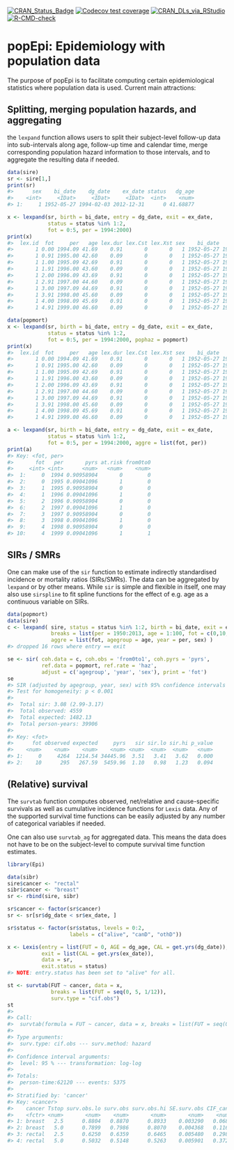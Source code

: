 [![CRAN_Status_Badge](https://www.r-pkg.org/badges/version/popEpi)](https://cran.r-project.org/package=popEpi)
[![Codecov test
coverage](https://codecov.io/gh/FinnishCancerRegistry/popEpi/branch/master/graph/badge.svg)](https://app.codecov.io/gh/FinnishCancerRegistry/popEpi?branch=master)
[![CRAN_DLs_via_RStudio](https://cranlogs.r-pkg.org/badges/popEpi)](https://cran.r-project.org/package=popEpi)
[![R-CMD-check](https://github.com/FinnishCancerRegistry/popEpi/actions/workflows/R-CMD-check.yaml/badge.svg)](https://github.com/FinnishCancerRegistry/popEpi/actions/workflows/R-CMD-check.yaml)

# popEpi: Epidemiology with population data

The purpose of popEpi is to facilitate computing certain epidemiological
statistics where population data is used. Current main attractions:

## Splitting, merging population hazards, and aggregating

the `lexpand` function allows users to split their subject-level
follow-up data into sub-intervals along age, follow-up time and calendar
time, merge corresponding population hazard information to those
intervals, and to aggregate the resulting data if needed.

``` r
data(sire)
sr <- sire[1,]
print(sr)
#>      sex    bi_date    dg_date    ex_date status   dg_age
#>    <int>     <IDat>     <IDat>     <IDat>  <int>    <num>
#> 1:     1 1952-05-27 1994-02-03 2012-12-31      0 41.68877
```

``` r
x <- lexpand(sr, birth = bi_date, entry = dg_date, exit = ex_date,
             status = status %in% 1:2, 
             fot = 0:5, per = 1994:2000)
print(x)
#>  lex.id  fot     per   age lex.dur lex.Cst lex.Xst sex    bi_date    dg_date    ex_date status dg_age
#>       1 0.00 1994.09 41.69    0.91       0       0   1 1952-05-27 1994-02-03 2012-12-31      0 41.689
#>       1 0.91 1995.00 42.60    0.09       0       0   1 1952-05-27 1994-02-03 2012-12-31      0 41.689
#>       1 1.00 1995.09 42.69    0.91       0       0   1 1952-05-27 1994-02-03 2012-12-31      0 41.689
#>       1 1.91 1996.00 43.60    0.09       0       0   1 1952-05-27 1994-02-03 2012-12-31      0 41.689
#>       1 2.00 1996.09 43.69    0.91       0       0   1 1952-05-27 1994-02-03 2012-12-31      0 41.689
#>       1 2.91 1997.00 44.60    0.09       0       0   1 1952-05-27 1994-02-03 2012-12-31      0 41.689
#>       1 3.00 1997.09 44.69    0.91       0       0   1 1952-05-27 1994-02-03 2012-12-31      0 41.689
#>       1 3.91 1998.00 45.60    0.09       0       0   1 1952-05-27 1994-02-03 2012-12-31      0 41.689
#>       1 4.00 1998.09 45.69    0.91       0       0   1 1952-05-27 1994-02-03 2012-12-31      0 41.689
#>       1 4.91 1999.00 46.60    0.09       0       0   1 1952-05-27 1994-02-03 2012-12-31      0 41.689
```

``` r
data(popmort)
x <- lexpand(sr, birth = bi_date, entry = dg_date, exit = ex_date,
             status = status %in% 1:2, 
             fot = 0:5, per = 1994:2000, pophaz = popmort)
print(x)
#>  lex.id  fot     per   age lex.dur lex.Cst lex.Xst sex    bi_date    dg_date    ex_date status dg_age pop.haz    pp
#>       1 0.00 1994.09 41.69    0.91       0       0   1 1952-05-27 1994-02-03 2012-12-31      0 41.689   0.001 1.001
#>       1 0.91 1995.00 42.60    0.09       0       0   1 1952-05-27 1994-02-03 2012-12-31      0 41.689   0.001 1.001
#>       1 1.00 1995.09 42.69    0.91       0       0   1 1952-05-27 1994-02-03 2012-12-31      0 41.689   0.001 1.002
#>       1 1.91 1996.00 43.60    0.09       0       0   1 1952-05-27 1994-02-03 2012-12-31      0 41.689   0.001 1.002
#>       1 2.00 1996.09 43.69    0.91       0       0   1 1952-05-27 1994-02-03 2012-12-31      0 41.689   0.001 1.003
#>       1 2.91 1997.00 44.60    0.09       0       0   1 1952-05-27 1994-02-03 2012-12-31      0 41.689   0.002 1.003
#>       1 3.00 1997.09 44.69    0.91       0       0   1 1952-05-27 1994-02-03 2012-12-31      0 41.689   0.002 1.005
#>       1 3.91 1998.00 45.60    0.09       0       0   1 1952-05-27 1994-02-03 2012-12-31      0 41.689   0.002 1.005
#>       1 4.00 1998.09 45.69    0.91       0       0   1 1952-05-27 1994-02-03 2012-12-31      0 41.689   0.002 1.007
#>       1 4.91 1999.00 46.60    0.09       0       0   1 1952-05-27 1994-02-03 2012-12-31      0 41.689   0.002 1.007
```

``` r
a <- lexpand(sr, birth = bi_date, entry = dg_date, exit = ex_date,
             status = status %in% 1:2,
             fot = 0:5, per = 1994:2000, aggre = list(fot, per))
print(a)
#> Key: <fot, per>
#>       fot   per       pyrs at.risk from0to0
#>     <int> <int>      <num>   <num>    <num>
#>  1:     0  1994 0.90958904       0        0
#>  2:     0  1995 0.09041096       1        0
#>  3:     1  1995 0.90958904       0        0
#>  4:     1  1996 0.09041096       1        0
#>  5:     2  1996 0.90958904       0        0
#>  6:     2  1997 0.09041096       1        0
#>  7:     3  1997 0.90958904       0        0
#>  8:     3  1998 0.09041096       1        0
#>  9:     4  1998 0.90958904       0        0
#> 10:     4  1999 0.09041096       1        1
```

## SIRs / SMRs

One can make use of the `sir` function to estimate indirectly
standardised incidence or mortality ratios (SIRs/SMRs). The data can be
aggregated by `lexpand` or by other means. While `sir` is simple and
flexible in itself, one may also use `sirspline` to fit spline functions
for the effect of e.g. age as a continuous variable on SIRs.

``` r
data(popmort)
data(sire)
c <- lexpand( sire, status = status %in% 1:2, birth = bi_date, exit = ex_date, entry = dg_date,
              breaks = list(per = 1950:2013, age = 1:100, fot = c(0,10,20,Inf)), 
              aggre = list(fot, agegroup = age, year = per, sex) )
#> dropped 16 rows where entry == exit

se <- sir( coh.data = c, coh.obs = 'from0to1', coh.pyrs = 'pyrs', 
           ref.data = popmort, ref.rate = 'haz', 
           adjust = c('agegroup', 'year', 'sex'), print = 'fot')
se
#> SIR (adjusted by agegroup, year, sex) with 95% confidence intervals (profile) 
#> Test for homogeneity: p < 0.001 
#> 
#>  Total sir: 3.08 (2.99-3.17)
#>  Total observed: 4559
#>  Total expected: 1482.13
#>  Total person-years: 39906 
#> 
#> Key: <fot>
#>      fot observed expected     pyrs   sir sir.lo sir.hi p_value
#>    <num>    <num>    <num>    <num> <num>  <num>  <num>   <num>
#> 1:     0     4264  1214.54 34445.96  3.51   3.41   3.62   0.000
#> 2:    10      295   267.59  5459.96  1.10   0.98   1.23   0.094
```

## (Relative) survival

The `survtab` function computes observed, net/relative and
cause-specific survivals as well as cumulative incidence functions for
`Lexis` data. Any of the supported survival time functions can be easily
adjusted by any number of categorical variables if needed.

One can also use `survtab_ag` for aggregated data. This means the data
does not have to be on the subject-level to compute survival time
function estimates.

``` r
library(Epi)

data(sibr)
sire$cancer <- "rectal"
sibr$cancer <- "breast"
sr <- rbind(sire, sibr)

sr$cancer <- factor(sr$cancer)
sr <- sr[sr$dg_date < sr$ex_date, ]

sr$status <- factor(sr$status, levels = 0:2, 
                    labels = c("alive", "canD", "othD"))

x <- Lexis(entry = list(FUT = 0, AGE = dg_age, CAL = get.yrs(dg_date)), 
           exit = list(CAL = get.yrs(ex_date)), 
           data = sr,
           exit.status = status)
#> NOTE: entry.status has been set to "alive" for all.

st <- survtab(FUT ~ cancer, data = x,
              breaks = list(FUT = seq(0, 5, 1/12)),
              surv.type = "cif.obs")
st
#> 
#> Call: 
#>  survtab(formula = FUT ~ cancer, data = x, breaks = list(FUT = seq(0, 5, 1/12)), surv.type = "cif.obs") 
#> 
#> Type arguments: 
#>  surv.type: cif.obs --- surv.method: hazard
#>  
#> Confidence interval arguments: 
#>  level: 95 % --- transformation: log-log
#>  
#> Totals:
#>  person-time:62120 --- events: 5375
#>  
#> Stratified by: 'cancer'
#> Key: <cancer>
#>    cancer Tstop surv.obs.lo surv.obs surv.obs.hi SE.surv.obs CIF_canD CIF_othD
#>    <fctr> <num>       <num>    <num>       <num>       <num>    <num>    <num>
#> 1: breast   2.5      0.8804   0.8870      0.8933    0.003290   0.0687   0.0442
#> 2: breast   5.0      0.7899   0.7986      0.8070    0.004368   0.1162   0.0852
#> 3: rectal   2.5      0.6250   0.6359      0.6465    0.005480   0.2981   0.0660
#> 4: rectal   5.0      0.5032   0.5148      0.5263    0.005901   0.3727   0.1125
```
